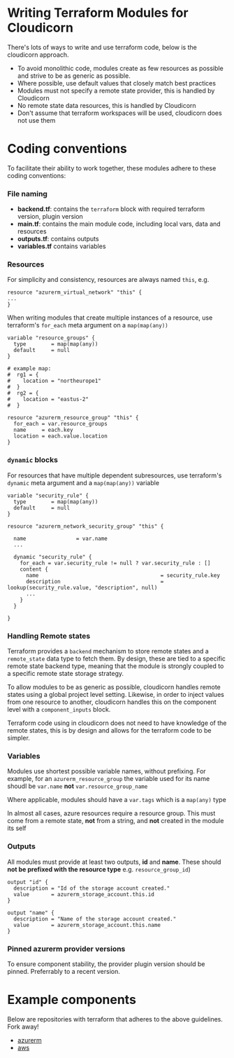 # Writing Terraform Modules for Cloudicorn

There's lots of ways to write and use terraform code, below is the cloudicorn approach.

- To avoid monolithic code, modules create as few resources as possible and strive to be as generic as possible.
- Where possible, use default values that closely match best practices
- Modules must not specify a remote state provider, this is handled by Cloudicorn
- No remote state data resources, this is handled by Cloudicorn
- Don't assume that terraform workspaces will be used, cloudicorn does not use them


# Coding conventions

To facilitate their ability to work together, these modules adhere to these coding conventions:

### File naming

- **backend.tf**: contains the `terraform` block with required terraform version, plugin version
- **main.tf**: contains the main module code, including local vars, data and resources
- **outputs.tf**: contains outputs
- **variables.tf** contains variables

### Resources

For simplicity and consistency, resources are always named `this`, e.g.

```
resource "azurerm_virtual_network" "this" {
...
}
```

When writing modules that create multiple instances of a resource, use terraform's `for_each` meta argument on a `map(map(any))`

```
variable "resource_groups" {
  type        = map(map(any))
  default     = null
}

# example map:
#  rg1 = {
#    location = "northeurope1"
#  }
#  rg2 = {
#    location = "eastus-2"
#  }

resource "azurerm_resource_group" "this" {
  for_each = var.resource_groups
  name     = each.key
  location = each.value.location
}

```

### `dynamic` blocks

For resources that have multiple dependent subresources, use terraform's `dynamic` meta argument and a `map(map(any))` variable

```
variable "security_rule" {
  type        = map(map(any))
  default     = null
}

resource "azurerm_network_security_group" "this" {

  name                = var.name
  ...

  dynamic "security_rule" {
    for_each = var.security_rule != null ? var.security_rule : []
    content {
      name                                       = security_rule.key
      description                                = lookup(security_rule.value, "description", null)
      ...
    }
  }

}
```

### Handling Remote states

Terraform provides a `backend` mechanism to store remote states and a `remote_state` data type to fetch them. By design, these are tied to a specific remote state backend type, meaning that the module is strongly coupled to a specific remote state storage strategy.

To allow modules to be as generic as possible, cloudicorn handles remote states using a global project level setting.  Likewise, in order to inject values from one resource to another, cloudicorn handles this on the component level with a `component_inputs` block. 

Terraform code using in cloudicorn does not need to have knowledge of the remote states, this is by design and allows for the terraform code to be simpler.


### Variables

Modules use shortest possible variable names, without prefixing.  For example, for an `azurerm_resource_group` the variable used for its name shoudl be `var.name` **not** `var.resource_group_name`

Where applicable, modules should have a `var.tags` which is a `map(any)` type

In almost all cases, azure resources require a resource group.  This must come from a remote state, **not** from a string, and **not** created in the module its self

### Outputs

All modules must provide at least two outputs, **id** and **name**.
These should **not be prefixed with the resource type** e.g. `resource_group_id`)

```
output "id" {
  description = "Id of the storage account created."
  value       = azurerm_storage_account.this.id
}

output "name" {
  description = "Name of the storage account created."
  value       = azurerm_storage_account.this.name
}
```

### Pinned azurerm provider versions

To ensure component stability, the provider plugin version should be pinned.  Preferrably to a recent version.

# Example components

Below are repositories with terraform that adheres to the above guidelines.  Fork away!

- [azurerm](https://github.com/jumidev/terraform-modules-auto-azurerm)
- [aws](https://github.com/jumidev/terraform-modules-auto-aws)

